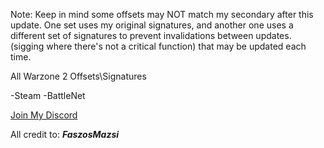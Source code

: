 Note: Keep in mind some offsets may NOT match my secondary after this update. One set uses my original signatures, and another one uses a different set of signatures to prevent invalidations between updates. (sigging where there's not a critical function) that may be updated each time.

All Warzone 2 Offsets\Signatures

-Steam -BattleNet


[Join My Discord](https://discord.gg/pwnmy)


All credit to: ***FaszosMazsi***
